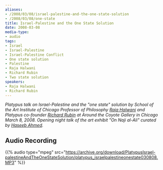 ```yaml
---
aliases:
- /2008/03/08/israel-palestine-and-the-one-state-solution
- /2008/03/08/one-state
title: Israel-Palestine and the One State Solution
date: 2008-03-08
media-type:
- audio
tags:
- Israel
- Israel-Palestine
- Israel-Palestine Conflict
- One state solution
- Palestine
- Raja Halwani
- Richard Rubin
- Two state solution
speakers:
- Raja Halwani
- Richard Rubin
---
```


_Platypus talk on Israel-Palestine and the "one state" solution by School of the Art Institute of Chicago Professor of Philosophy [Raja Halwani](/speakers/raja-halwani/) and Platypus co-founder [Richard Rubin](/speakers/richard-rubin) at Around the Coyote Gallery in Chicago March 8, 2008. Opening night talk of the art exhibit "On Naji al-Ali" curated by [Haseeb Ahmed](/speakers/haseeb-ahmed)._

## Audio Recording

{{% audio type="mpeg" src="https://archive.org/download/PlatypusIsrael-palestineAndTheOneStateSolution/platypus_israelpalestineonestate030808.MP3" %}}
